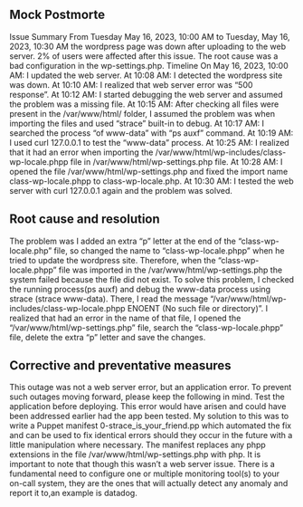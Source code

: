 Mock Postmorte
--------------
Issue Summary
From Tuesday May 16, 2023, 10:00 AM to Tuesday, May 16, 2023, 10:30 AM the wordpress page was down after uploading to the web server. 2% of users were affected after this issue. The root cause was a bad configuration in the wp-settings.php.
Timeline
On May 16, 2023, 10:00 AM: I updated the web server. At 10:08 AM: I detected the wordpress site was down. At 10:10 AM: I realized that web server error was “500 response”. At 10:12 AM: I started debugging the web server and assumed the problem was a missing file. At 10:15 AM: After checking all files were present in the /var/www/html/ folder, I assumed the problem was when importing the files and used “strace” built-in to debug. At 10:17 AM: I searched the process “of www-data” with “ps auxf” command. At 10:19 AM: I used curl 127.0.0.1 to test the “www-data” process. At 10:25 AM: I realized that it had an error when importing the /var/www/html/wp-includes/class-wp-locale.phpp file in /var/www/html/wp-settings.php file. At 10:28 AM: I opened the file /var/www/html/wp-settings.php and fixed the import name class-wp-locale.phpp to class-wp-locale.php. At 10:30 AM: I tested the web server with curl 127.0.0.1 again and the problem was solved.

Root cause and resolution
-------------------------
The problem was I added an extra “p” letter at the end of the “class-wp-locale.php” file, so changed the name to “class-wp-locale.phpp” when he tried to update the wordpress site. Therefore, when the “class-wp-locale.phpp” file was imported in the /var/www/html/wp-settings.php the system failed because the file did not exist. To solve this problem, I checked the running process(ps auxf) and debug the www-data process using strace (strace www-data). There, I read the message “/var/www/html/wp-includes/class-wp-locale.phpp ENOENT (No such file or directory)”. I realized that had an error in the name of that file, I opened the “/var/www/html/wp-settings.php” file, search the “class-wp-locale.phpp” file, delete the extra “p” letter and save the changes.

Corrective and preventative measures
------------------------------------
This outage was not a web server error, but an application error. To prevent such outages moving forward, please keep the following in mind. Test the application before deploying. This error would have arisen and could have been addressed earlier had the app been tested. My solution to this was to write a Puppet manifest 0-strace_is_your_friend.pp which automated the fix and can be used to fix identical errors should they occur in the future with a little manipulation where necessary. The manifest replaces any phpp extensions in the file /var/www/html/wp-settings.php with php. It is important to note that though this wasn’t a web server issue. There is a fundamental need to configure one or multiple monitoring tool(s) to your on-call system, they are the ones that will actually detect any anomaly and report it to,an example is datadog.
